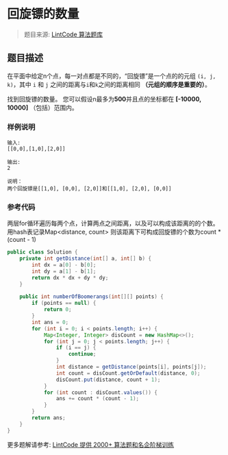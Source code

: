 # 回旋镖的数量
 > 题目来源: [LintCode 算法题库](https://www.lintcode.com/problem/number-of-boomerangs/?utm_source=sc-github-wzz)
 ## 题目描述
 在平面中给定n个点，每一对点都是不同的，“回旋镖”是一个点的的元组 `(i, j, k)`，其中 `i` 和 `j` 之间的距离与`i`和`k`之间的距离相同 **（元组的顺序是重要的）**。

找到回旋镖的数量。 您可以假设n最多为**500**并且点的坐标都在  **[-10000, 10000]** （包括）范围内。


 ### 样例说明
 ```
输入:
[[0,0],[1,0],[2,0]]

输出:
2

说明：
两个回旋镖是[[1,0], [0,0], [2,0]]和[[1,0], [2,0], [0,0]]
```
 ### 参考代码
 两层for循环遍历每两个点，计算两点之间距离，以及可以构成该距离的的个数。
用hash表记录Map<distance, count>
则该距离下可构成回旋镖的个数为count * (count - 1)
```java
public class Solution {
    private int getDistance(int[] a, int[] b) {
        int dx = a[0] - b[0];
        int dy = a[1] - b[1];
        return dx * dx + dy * dy;
    }
    
    public int numberOfBoomerangs(int[][] points) {
        if (points == null) {
            return 0;
        }
        int ans = 0;
        for (int i = 0; i < points.length; i++) {
            Map<Integer, Integer> disCount = new HashMap<>();
            for (int j = 0; j < points.length; j++) {
                if (i == j) {
                    continue;
                }
                int distance = getDistance(points[i], points[j]);
                int count = disCount.getOrDefault(distance, 0);
                disCount.put(distance, count + 1);
            }
            for (int count : disCount.values()) {
                ans += count * (count - 1);
            }
        }
        return ans;
    }
}
```
 更多题解请参考: [LintCode 提供 2000+ 算法题和名企阶梯训练](https://www.lintcode.com/problem/?utm_source=sc-github-wzz)